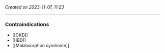 *Created on 2023-11-07, 11:23* 

---
### Contraindications
- [[CKD]]
- [[IBD]]  
- [[Malabsorption syndrome]] 